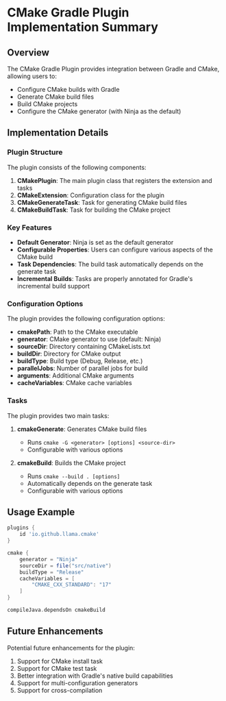 # CMake Gradle Plugin Implementation Summary

## Overview

The CMake Gradle Plugin provides integration between Gradle and CMake, allowing users to:
- Configure CMake builds with Gradle
- Generate CMake build files
- Build CMake projects
- Configure the CMake generator (with Ninja as the default)

## Implementation Details

### Plugin Structure

The plugin consists of the following components:

1. **CMakePlugin**: The main plugin class that registers the extension and tasks
2. **CMakeExtension**: Configuration class for the plugin
3. **CMakeGenerateTask**: Task for generating CMake build files
4. **CMakeBuildTask**: Task for building the CMake project

### Key Features

- **Default Generator**: Ninja is set as the default generator
- **Configurable Properties**: Users can configure various aspects of the CMake build
- **Task Dependencies**: The build task automatically depends on the generate task
- **Incremental Builds**: Tasks are properly annotated for Gradle's incremental build support

### Configuration Options

The plugin provides the following configuration options:

- **cmakePath**: Path to the CMake executable
- **generator**: CMake generator to use (default: Ninja)
- **sourceDir**: Directory containing CMakeLists.txt
- **buildDir**: Directory for CMake output
- **buildType**: Build type (Debug, Release, etc.)
- **parallelJobs**: Number of parallel jobs for build
- **arguments**: Additional CMake arguments
- **cacheVariables**: CMake cache variables

### Tasks

The plugin provides two main tasks:

1. **cmakeGenerate**: Generates CMake build files
   - Runs `cmake -G <generator> [options] <source-dir>`
   - Configurable with various options

2. **cmakeBuild**: Builds the CMake project
   - Runs `cmake --build . [options]`
   - Automatically depends on the generate task
   - Configurable with various options

## Usage Example

```groovy
plugins {
    id 'io.github.llama.cmake'
}

cmake {
    generator = "Ninja"
    sourceDir = file("src/native")
    buildType = "Release"
    cacheVariables = [
        "CMAKE_CXX_STANDARD": "17"
    ]
}

compileJava.dependsOn cmakeBuild
```

## Future Enhancements

Potential future enhancements for the plugin:

1. Support for CMake install task
2. Support for CMake test task
3. Better integration with Gradle's native build capabilities
4. Support for multi-configuration generators
5. Support for cross-compilation
